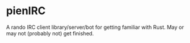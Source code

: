 # pienIRC
A rando IRC client library/server/bot for getting familiar with Rust. May or may not (probably not) get finished.
